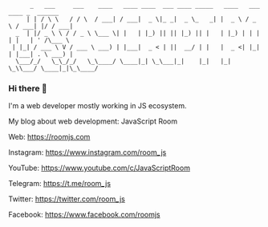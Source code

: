 ```
      _   ___     ___    ____   ____ ____  ___ ____ _____   ____   ___   ____ _  ______  
     | | / \ \   / / \  / ___| / ___|  _ \|_ _|  _ \_   _| |  _ \ / _ \ / ___| |/ / ___| 
  _  | |/ _ \ \ / / _ \ \___ \| |   | |_) || || |_) || |   | |_) | | | | |   | ' /\___ \ 
 | |_| / ___ \ V / ___ \ ___) | |___|  _ < | ||  __/ | |   |  _ <| |_| | |___| . \ ___) |
  \___/_/   \_\_/_/   \_\____/ \____|_| \_\___|_|    |_|   |_| \_\\___/ \____|_|\_\____/

```

### Hi there 👋

I'm a web developer mostly working in JS ecosystem.

My blog about web development: JavaScript Room

Web: https://roomjs.com

Instagram: https://www.instagram.com/room_js

YouTube: https://www.youtube.com/c/JavaScriptRoom

Telegram: https://t.me/room_js

Twitter: https://twitter.com/room_js

Facebook: https://www.facebook.com/roomjs

<!--
**yurist38/yurist38** is a ✨ _special_ ✨ repository because its `README.md` (this file) appears on your GitHub profile.

Here are some ideas to get you started:

- 🔭 I’m currently working on ...
- 🌱 I’m currently learning ...
- 👯 I’m looking to collaborate on ...
- 🤔 I’m looking for help with ...
- 💬 Ask me about ...
- 📫 How to reach me: ...
- 😄 Pronouns: ...
- ⚡ Fun fact: ...
-->
